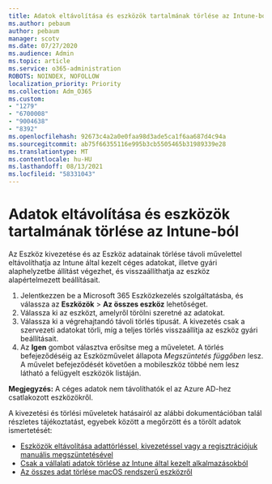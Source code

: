 ```yaml
---
title: Adatok eltávolítása és eszközök tartalmának törlése az Intune-ból
ms.author: pebaum
author: pebaum
manager: scotv
ms.date: 07/27/2020
ms.audience: Admin
ms.topic: article
ms.service: o365-administration
ROBOTS: NOINDEX, NOFOLLOW
localization_priority: Priority
ms.collection: Adm_O365
ms.custom:
- "1279"
- "6700008"
- "9004638"
- "8392"
ms.openlocfilehash: 92673c4a2a0e0faa98d3ade5ca1f6aa687d4c94a
ms.sourcegitcommit: ab75f66355116e995b3cb5505465b31989339e28
ms.translationtype: MT
ms.contentlocale: hu-HU
ms.lasthandoff: 08/13/2021
ms.locfileid: "58331043"
---
```

# <a name="removing-data-and-wiping-devices-from-intune"></a>Adatok eltávolítása és eszközök tartalmának törlése az Intune-ból

Az Eszköz kivezetése és az Eszköz adatainak törlése távoli művelettel eltávolíthatja az Intune által kezelt céges adatokat, illetve gyári alaphelyzetbe állítást végezhet, és visszaállíthatja az eszköz alapértelmezett beállításait.

1. Jelentkezzen be a Microsoft 365 Eszközkezelés szolgáltatásba, és válassza az **Eszközök** > **Az összes eszköz** lehetőséget.
2. Válassza ki az eszközt, amelyről törölni szeretné az adatokat.
3. Válassza ki a végrehajtandó távoli törlés típusát. A kivezetés csak a szervezeti adatokat törli, míg a teljes törlés visszaállítja az eszköz gyári beállításait.
4. Az **Igen** gombot választva erősítse meg a műveletet. A törlés befejeződéséig az Eszközművelet állapota *Megszüntetés függőben* lesz.
    A művelet befejeződését követően a mobileszköz többé nem lesz látható a felügyelt eszközök listáján.

**Megjegyzés:** A céges adatok nem távolíthatók el az Azure AD-hez csatlakozott eszközökről. 

A kivezetési és törlési műveletek hatásairól az alábbi dokumentációban talál részletes tájékoztatást, egyebek között a megőrzött és a törölt adatok ismertetését:

- [Eszközök eltávolítása adattörléssel, kivezetéssel vagy a regisztrációjuk manuális megszüntetésével](https://docs.microsoft.com/mem/intune/remote-actions/devices-wipe)
- [Csak a vállalati adatok törlése az Intune által kezelt alkalmazásokból](https://docs.microsoft.com/mem/intune/apps/apps-selective-wipe)
- [Az összes adat törlése macOS rendszerű eszközről](https://docs.microsoft.com/mem/intune/remote-actions/device-erase)